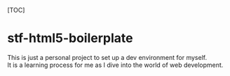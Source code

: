 [TOC]

# stf-html5-boilerplate

This is just a personal project to set up a dev environment for myself.  
It is a learning process for me as I dive into the world of web development.  
